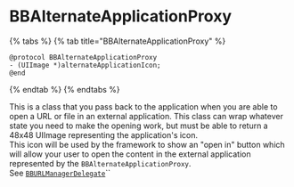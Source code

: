 # BBAlternateApplicationProxy

{% tabs %}
{% tab title="BBAlternateApplicationProxy" %}
```
@protocol BBAlternateApplicationProxy
- (UIImage *)alternateApplicationIcon;
@end
```
{% endtab %}
{% endtabs %}

This is a class that you pass back to the application when you are able to open a URL or file in an external application. This class can wrap whatever state you need to make the opening work, but must be able to return a 48x48 UIImage representing the application's icon.\
This icon will be used by the framework to show an "open in" button which will allow your user to open the content in the external application represented by the `BBAlternateApplicationProxy`.\
See [`BBURLManagerDelegate`](bburlmanagerdelegate.md)``
